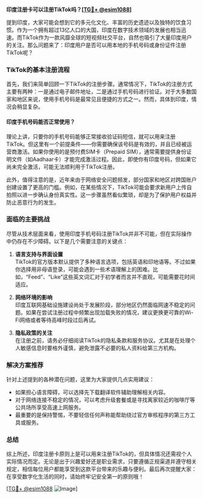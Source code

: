**印度注册卡可以注册TikTok吗？[[TG💪+ @esim1088](https://t.me/s/esim1088)]**

提到印度，大家可能会想到它的多元化文化、丰富的历史遗迹以及独特的饮食习惯。作为一个拥有超过13亿人口的大国，印度在数字技术领域的发展也相当迅速。而TikTok作为一款风靡全球的短视频社交平台，自然也吸引了大量印度用户的关注。那么问题来了：印度用户是否可以用本地的手机号码或身份证件注册TikTok呢？

### TikTok的基本注册流程

首先，我们来简单回顾一下TikTok的注册步骤。通常情况下，TikTok的注册方式主要有两种：一是通过电子邮件地址，二是通过手机号码进行验证。对于大多数国家和地区来说，使用手机号码是最常见且便捷的方式之一。然而，具体到印度，情况会稍显复杂。

#### 印度手机号码能否正常使用？

理论上讲，只要你的手机号码能够正常接收验证码短信，就可以用来注册TikTok。但这里有一个前提条件——你需要确保该号码是有效的，并且已经被运营商激活。如果你使用的是预付费SIM卡（Prepaid SIM），通常需要提供身份证明文件（如Aadhaar卡）才能完成激活过程。因此，即使你有印度号码，但如果它尚未完全激活，可能无法顺利用于TikTok注册。

此外，值得注意的是，近年来由于网络安全问题频发，部分国家和地区对跨国账户创建设置了更高的门槛。例如，在某些情况下，TikTok可能会要求新用户上传自拍照以进一步确认身份真实性。这一步骤虽然看似繁琐，却是为了保护用户权益并防止恶意行为的发生。

### 面临的主要挑战

尽管从技术层面来看，使用印度手机号码注册TikTok并非不可能，但在实际操作中仍存在不少障碍。以下是几个需要注意的关键点：

1. **语言支持与界面设置**  
   TikTok的官方版本默认提供了多种语言选项，包括英语和印地语等。不过如果你选择用非母语登录，可能会遇到一些术语理解上的困难。比如，“Feed”、“Like”这些英文词汇对于初学者而言并不直观，可能需要花时间适应。

2. **网络环境的影响**  
   印度互联网基础设施建设尚处于发展阶段，部分地区仍然面临网速不稳定的问题。如果在尝试注册过程中频繁出现加载失败的情况，建议更换更可靠的Wi-Fi网络或者等待高峰时段过后再试。

3. **隐私政策的关注**  
   在注册之前，请务必仔细阅读TikTok的隐私条款和服务协议。尤其是在处理个人敏感信息时要格外谨慎，避免泄露不必要的私人资料给第三方机构。

### 解决方案推荐

针对上述提到的各种潜在问题，这里为大家提供几点实用建议：

- 如果担心语言障碍，可以选择先下载翻译软件辅助理解相关内容。
- 对于网络连接不稳定的情况，可以考虑升级套餐或是寻找离家较近的咖啡厅等公共场所享受高速上网服务。
- 最重要的是保持警惕，不要轻信任何声称能帮助绕过官方审核程序的第三方工具或服务。

### 总结

综上所述，印度注册卡原则上是可以用来注册TikTok的，但具体情况还需视个人实际情况而定。无论是出于兴趣爱好还是职业需求，只要遵循正规渠道并遵守相关规定，相信每位用户都能享受到这款平台带来的乐趣与便利。最后再次提醒大家：在享受数字化生活的同时，请始终牢记安全第一的原则哦！

[[TG💪+ @esim1088](https://t.me/s/esim1088) ![Image](https://i.postimg.cc/4NQfJmqS/Snipaste-2025-05-13-00-14-12.png)]
